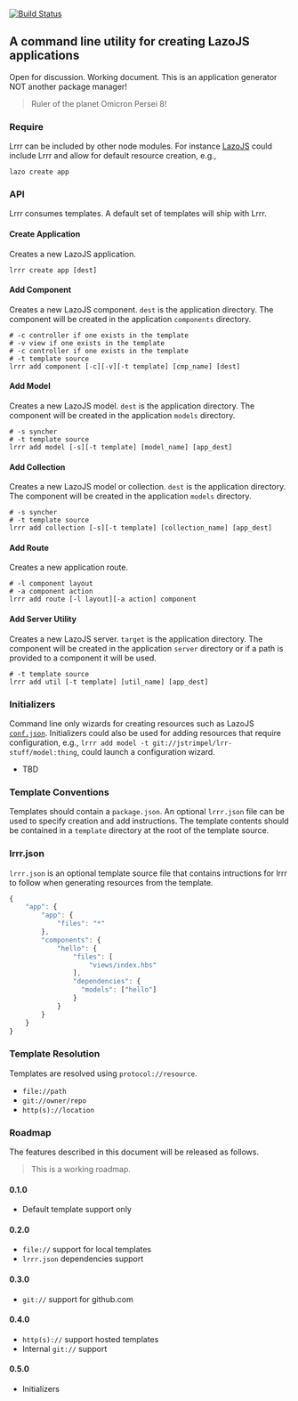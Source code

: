 [![Build Status](https://travis-ci.org/jstrimpel/lrrr.svg?branch=master)](https://travis-ci.org/jstrimpel/lrrr)

## A command line utility for creating LazoJS applications

Open for discussion. Working document. This is an application generator NOT another package manager!

> Ruler of the planet Omicron Persei 8!

### Require
Lrrr can be included by other node modules. For instance [LazoJS](https://github.com/walmartlabs/lazojs) could include Lrrr and allow for default
resource creation, e.g.,

```shell
lazo create app
```

###  API
Lrrr consumes templates. A default set of templates will ship with Lrrr.

#### Create Application
Creates a new LazoJS application.

```shell
lrrr create app [dest]
```

#### Add Component
Creates a new LazoJS component. `dest` is the application directory. The component will be created in the application `components` directory.

```shell
# -c controller if one exists in the template
# -v view if one exists in the template
# -c controller if one exists in the template
# -t template source
lrrr add component [-c][-v][-t template] [cmp_name] [dest]
```

#### Add Model
Creates a new LazoJS model. `dest` is the application directory. The component will be created in the application
`models` directory.

```shell
# -s syncher
# -t template source
lrrr add model [-s][-t template] [model_name] [app_dest]
```

#### Add Collection
Creates a new LazoJS model or collection. `dest` is the application directory. The component will be created in the application
`models` directory.

```shell
# -s syncher
# -t template source
lrrr add collection [-s][-t template] [collection_name] [app_dest]
```

#### Add Route
Creates a new application route.

```shell
# -l component layout
# -a component action
lrrr add route [-l layout][-a action] component
```

#### Add Server Utility
Creates a new LazoJS server. `target` is the application directory. The component will be created in the application `server` directory or if a path is provided to a component it will be used.

```shell
# -t template source
lrrr add util [-t template] [util_name] [app_dest]
```

### Initializers
Command line only wizards for creating resources such as LazoJS [`conf.json`](https://github.com/walmartlabs/lazojs/wiki/Configuration#confjson). Initializers could also be used for adding resources that require configuration, e.g., `lrrr add model -t git://jstrimpel/lrr-stuff/model:thing`, could launch a configuration wizard.

* TBD

### Template Conventions
Templates should contain a `package.json`. An optional `lrrr.json` file can be used to specify creation and add instructions. The template contents should be contained in a `template` directory at the root of the template source.

### lrrr.json
`lrrr.json` is an optional template source file that contains intructions for lrrr to follow when generating resources from the template.

```javascript
{
    "app": {
        "app": {
            "files": "*"
        },
        "components": {
            "hello": {
                "files": [
                    "views/index.hbs"
                ],
                "dependencies": {
                  "models": ["hello"]
                }
            }
        }
    }
}
```

### Template Resolution
Templates are resolved using `protocol://resource`.

* `file://path`
* `git://owner/repo`
* `http(s)://location`

### Roadmap
The features described in this document will be released as follows.

> This is a working roadmap.

#### 0.1.0

* Default template support only

#### 0.2.0

* `file://` support for local templates
* `lrrr.json` dependencies support

#### 0.3.0

* `git://` support for github.com

#### 0.4.0

* `http(s)://` support hosted templates
* Internal `git://` support

#### 0.5.0

* Initializers
